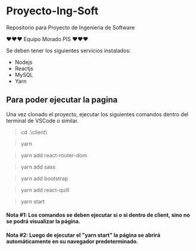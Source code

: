 # Proyecto-Ing-Soft
Repositorio para Proyecto de Ingenieria de Software

♥️♥️♥️ Equipo Morado PIS ♥️♥️♥️

Se deben tener los siguientes servicios instalados:
- Nodejs
- Reactjs
- MySQL
- Yarn

## Para poder ejecutar la pagina
Una vez clonado el proyecto, ejecutar los siguientes comandos dentro del terminal de VSCode o similar.

> cd .\client\

> yarn

> yarn add react-router-dom

> yarn add sass

> yarn add bootstrap

> yarn add react-quill

> yarn start



#### Nota #1: Los comandos se deben ejecutar si o si dentro de client, sino no se podrá visualizar la página. 

#### Nota #2: Luego de ejecutar el "yarn start" la página se abrirá automáticamente en su navegador predeterminado.
